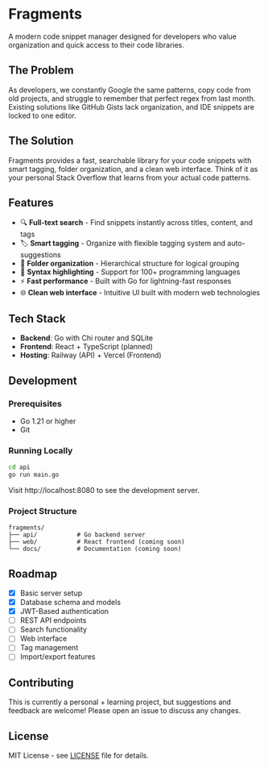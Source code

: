 # Fragments

A modern code snippet manager designed for developers who value organization and quick access to their code libraries.

## The Problem

As developers, we constantly Google the same patterns, copy code from old projects, and struggle to remember that perfect regex from last month. Existing solutions like GitHub Gists lack organization, and IDE snippets are locked to one editor.

## The Solution

Fragments provides a fast, searchable library for your code snippets with smart tagging, folder organization, and a clean web interface. Think of it as your personal Stack Overflow that learns from your actual code patterns.

## Features

- 🔍 **Full-text search** - Find snippets instantly across titles, content, and tags
- 🏷️ **Smart tagging** - Organize with flexible tagging system and auto-suggestions
- 📁 **Folder organization** - Hierarchical structure for logical grouping
- 🎨 **Syntax highlighting** - Support for 100+ programming languages
- ⚡ **Fast performance** - Built with Go for lightning-fast responses
- 🌐 **Clean web interface** - Intuitive UI built with modern web technologies

## Tech Stack

- **Backend**: Go with Chi router and SQLite
- **Frontend**: React + TypeScript (planned)
- **Hosting**: Railway (API) + Vercel (Frontend)

## Development

### Prerequisites
- Go 1.21 or higher
- Git

### Running Locally

```bash
cd api
go run main.go
```

Visit http://localhost:8080 to see the development server.

### Project Structure
```
fragments/
├── api/           # Go backend server
├── web/           # React frontend (coming soon)
└── docs/          # Documentation (coming soon)
```

## Roadmap

- [x] Basic server setup
- [x] Database schema and models
- [x] JWT-Based authentication
- [ ] REST API endpoints
- [ ] Search functionality
- [ ] Web interface
- [ ] Tag management
- [ ] Import/export features

## Contributing

This is currently a personal + learning project, but suggestions and feedback are welcome! Please open an issue to discuss any changes.

## License

MIT License - see [LICENSE](LICENSE) file for details.
